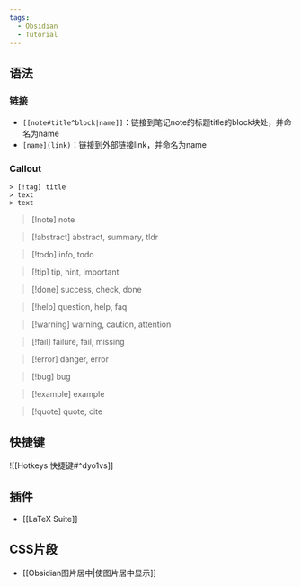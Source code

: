 ```yaml
---
tags:
  - Obsidian
  - Tutorial
---
```

## 语法
### 链接
- `[[note#title^block|name]]`：链接到笔记note的标题title的block块处，并命名为name
- `[name](link)`：链接到外部链接link，并命名为name
### Callout
```
> [!tag] title
> text
> text
```
> [!note] note
 
> [!abstract] abstract, summary, tldr

> [!todo] info, todo

> [!tip] tip, hint, important

> [!done] success, check, done

> [!help] question, help, faq

> [!warning] warning, caution, attention

> [!fail] failure, fail, missing

> [!error] danger, error

> [!bug] bug

> [!example] example

> [!quote] quote, cite
## 快捷键
![[Hotkeys 快捷键#^dyo1vs]]
## 插件
- [[LaTeX Suite]]
## CSS片段
- [[Obsidian图片居中|使图片居中显示]]